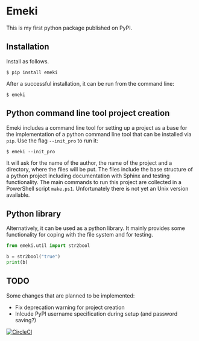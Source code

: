 # Emeki

This is my first python package published on PyPI.

## Installation

Install as follows.

```
$ pip install emeki
```

After a successful installation, it can be run from
the command line:

```
$ emeki
```

## Python command line tool project creation

Emeki includes a command line tool for setting up a 
project as a base for the implementation of a python command line tool
that can be installed via `pip`. Use the flag `--init_pro`
to run it:

```
$ emeki --init_pro
```

It will ask for the name of the author, the name of the 
project and a directory, where the files will be put.
The files include the base structure of a python project
including documentation with Sphinx and testing functionality.
The main commands to run this project are collected in a PowerShell
script `make.ps1`. Unfortunately there is not yet an Unix version available.

## Python library

Alternatively, it can be used as a python library. It mainly provides
some functionality for coping with the file system and for
testing. 

```python
from emeki.util import str2bool

b = str2bool("true")
print(b)
```

## TODO

Some changes that are planned to be implemented:

- Fix deprecation warning for project creation
- Inlcude PyPI username specification during setup (and password saving?)

[![CircleCI](https://circleci.com/gh/chbauman/emeki.svg?style=svg)](https://circleci.com/gh/chbauman/emeki)
